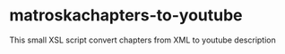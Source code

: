 # matroskachapters-to-youtube
This small XSL script convert chapters from XML to youtube description
